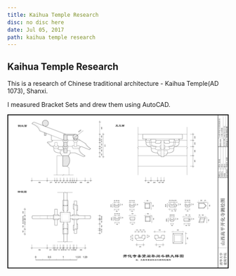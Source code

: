 ```yaml
---
title: Kaihua Temple Research
disc: no disc here
date: Jul 05, 2017
path: kaihua temple research
---
```

<special>
</special>

## Kaihua Temple Research

This is a research of Chinese traditional architecture - Kaihua Temple(AD 1073), Shanxi.

I measured Bracket Sets and drew them using AutoCAD.

![Bracket Sets](../images/articles/research_04/Bracket_Sets.jpg)